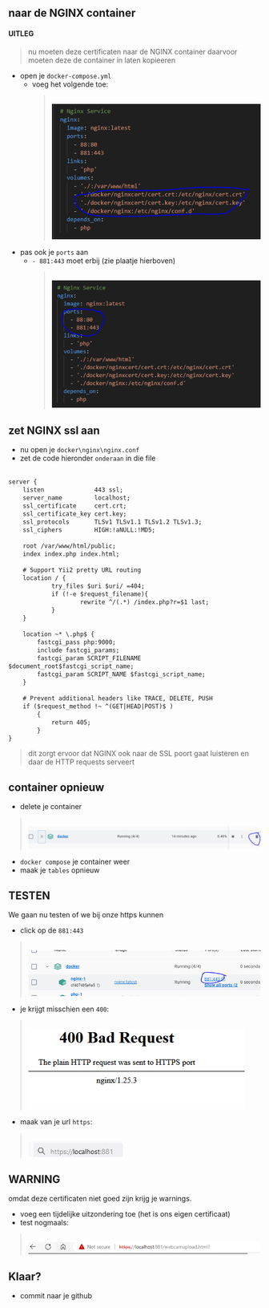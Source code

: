
## naar de NGINX container

#### UITLEG
> nu moeten deze certificaten naar de NGINX container
> daarvoor moeten deze de container in laten kopieeren

- open je `docker-compose.yml`
    - voeg het volgende toe:
        > </br>![](img/compose.PNG)
- pas ook je `ports` aan
    - `- 881:443` moet erbij (zie plaatje hierboven)
        > </br>![](img/ports.PNG)

## zet NGINX ssl aan

- nu open je `docker\nginx\nginx.conf`
- zet de code hieronder `onderaan` in die file
```

server {
    listen              443 ssl;
    server_name         localhost;
    ssl_certificate     cert.crt;
    ssl_certificate_key cert.key;
    ssl_protocols       TLSv1 TLSv1.1 TLSv1.2 TLSv1.3;
    ssl_ciphers         HIGH:!aNULL:!MD5;

    root /var/www/html/public;
    index index.php index.html;

    # Support Yii2 pretty URL routing
    location / {
            try_files $uri $uri/ =404;
            if (!-e $request_filename){
                    rewrite ^/(.*) /index.php?r=$1 last;
            }
    }

    location ~* \.php$ {
        fastcgi_pass php:9000;
        include fastcgi_params;
        fastcgi_param SCRIPT_FILENAME $document_root$fastcgi_script_name;
        fastcgi_param SCRIPT_NAME $fastcgi_script_name;
    }

    # Prevent additional headers like TRACE, DELETE, PUSH
    if ($request_method !~ ^(GET|HEAD|POST)$ )
        {
            return 405;
        }
}
```

> dit zorgt ervoor dat NGINX ook naar de SSL poort gaat luisteren en daar de HTTP requests serveert

## container opnieuw

- delete je container 
> </br>![](img/delete.PNG)
- `docker compose` je container weer
- maak je `tables` opnieuw


## TESTEN

We gaan nu testen of we bij onze https kunnen
- click op de `881:443`
> </br>![](img/openhttps.PNG)
- je krijgt misschien een `400`:
> </br>![](img/400.PNG)
- maak van je url `https`:
> </br>![](img/https.PNG)

## WARNING

omdat deze certificaten niet goed zijn krijg je warnings.
- voeg een tijdelijke uitzondering toe (het is ons eigen certificaat)
- test nogmaals:
> </br>![](img/warning.PNG)
    


 ## Klaar?
- commit naar je github
